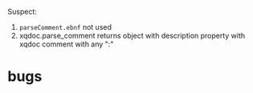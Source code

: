 Suspect:
1. `parseComment.ebnf` not used
1. xqdoc.parse_comment returns object with description property with xqdoc comment with any ":"

# bugs


